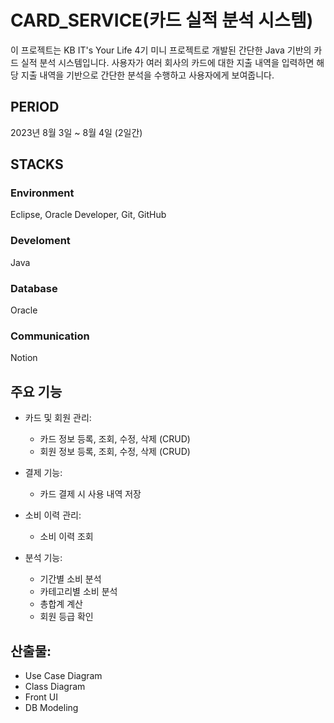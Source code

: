 # CARD_SERVICE(카드 실적 분석 시스템)

이 프로젝트는 KB IT's Your Life 4기 미니 프로젝트로 개발된 간단한 Java 기반의 카드 실적 분석 시스템입니다. 사용자가 여러 회사의 카드에 대한 지출 내역을 입력하면 해당 지출 내역을 기반으로 간단한 분석을 수행하고 사용자에게 보여줍니다.

## PERIOD
2023년 8월 3일 ~ 8월 4일 (2일간)

## STACKS

### Environment 
Eclipse, Oracle Developer, Git, GitHub

### Develoment
Java

### Database
Oracle

### Communication
Notion

## 주요 기능 

- 카드 및 회원 관리:
  - 카드 정보 등록, 조회, 수정, 삭제 (CRUD)
  - 회원 정보 등록, 조회, 수정, 삭제 (CRUD)

- 결제 기능:
  - 카드 결제 시 사용 내역 저장

- 소비 이력 관리:
  - 소비 이력 조회

- 분석 기능:
  - 기간별 소비 분석
  - 카테고리별 소비 분석
  - 총합계 계산
  - 회원 등급 확인


## 산출물:
  - Use Case Diagram
  - Class Diagram
  - Front UI
  - DB Modeling
